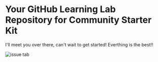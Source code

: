 # Your GitHub Learning Lab Repository for Community Starter Kit

I'll meet you over there, can't wait to get started!
Everthing is the best!!

![issue tab](https://lab.github.com/public/images/issue_tab.png)

